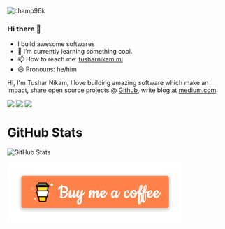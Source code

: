 
<link rel="stylesheet" href="../css/social-circles.min.css">

<p align="left"> <img src="https://komarev.com/ghpvc/?username=champ96k" alt="champ96k" /> </p>

### Hi there 👋

- I build awesome softwares
- 🌱 I’m currently learning something cool.
- 📫 How to reach me: [tusharnikam.ml](https://champ96k.github.io)
- 😄 Pronouns: he/him

<p>Hi, I'm Tushar Nikam, I love building amazing software which make an impact, share open source projects @ <a href="https://github.com/champ96k">Github</a>, write blog at <a href="https://champ96k.medium.com/">medium.com</a>.</p>

<p><a href="https://www.twitter.com/champ_96k"><img src="https://img.shields.io/badge/twitter-%231DA1F2.svg?&style=for-the-badge&logo=twitter&logoColor=white" height=25></a> <a href="https://www.linkedin.com/in/tushar-nikam-a29a97131/"><img src="https://img.shields.io/badge/linkedin-%230077B5.svg?&style=for-the-badge&logo=linkedin&logoColor=white" height=25></a> <a href="https://medium.com/@champ96k"><img src="https://img.shields.io/badge/medium-%2312100E.svg?&style=for-the-badge&logo=medium&logoColor=white" height=25></a> </p>

<h1>GitHub Stats</h1>
<p><img src="https://github-readme-stats.vercel.app/api?username=champ96k&amp;show_icons=true" alt="GitHub Stats"></p>



<a href="https://www.buymeacoffee.com/champ96k">

![alt Buy me a coffee](https://raw.githubusercontent.com/ravjanisz/imagecrypt/master/docs/assets/bmc.png)

</a>

